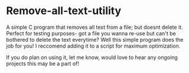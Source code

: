 # Remove-all-text-utility
A simple C program that removes all text from a file; but doesnt delete it. Perfect for testing purposes- got a file you wanna re-use
but can't be bothered to delete the text everytime? Well this simple program does the job for you! I reccomend adding it to a script for maximum 
optimization. 

If you do plan on using it, let me know, would love to hear any ongoing projects this may be a part of!
